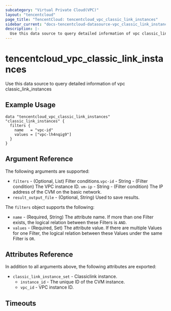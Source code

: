 ```yaml
---
subcategory: "Virtual Private Cloud(VPC)"
layout: "tencentcloud"
page_title: "TencentCloud: tencentcloud_vpc_classic_link_instances"
sidebar_current: "docs-tencentcloud-datasource-vpc_classic_link_instances"
description: |-
  Use this data source to query detailed information of vpc classic_link_instances
---
```


# tencentcloud_vpc_classic_link_instances

Use this data source to query detailed information of vpc classic_link_instances

## Example Usage

```hcl
data "tencentcloud_vpc_classic_link_instances" "classic_link_instances" {
  filters {
    name   = "vpc-id"
    values = ["vpc-lh4nqig9"]
  }
}
```

## Argument Reference

The following arguments are supported:

* `filters` - (Optional, List) Filter conditions.`vpc-id` - String - (Filter condition) The VPC instance ID. `vm-ip` - String - (Filter condition) The IP address of the CVM on the basic network.
* `result_output_file` - (Optional, String) Used to save results.

The `filters` object supports the following:

* `name` - (Required, String) The attribute name. If more than one Filter exists, the logical relation between these Filters is `AND`.
* `values` - (Required, Set) The attribute value. If there are multiple Values for one Filter, the logical relation between these Values under the same Filter is `OR`.

## Attributes Reference

In addition to all arguments above, the following attributes are exported:

* `classic_link_instance_set` - Classiclink instance.
  * `instance_id` - The unique ID of the CVM instance.
  * `vpc_id` - VPC instance ID.


## Timeouts

<no value>


